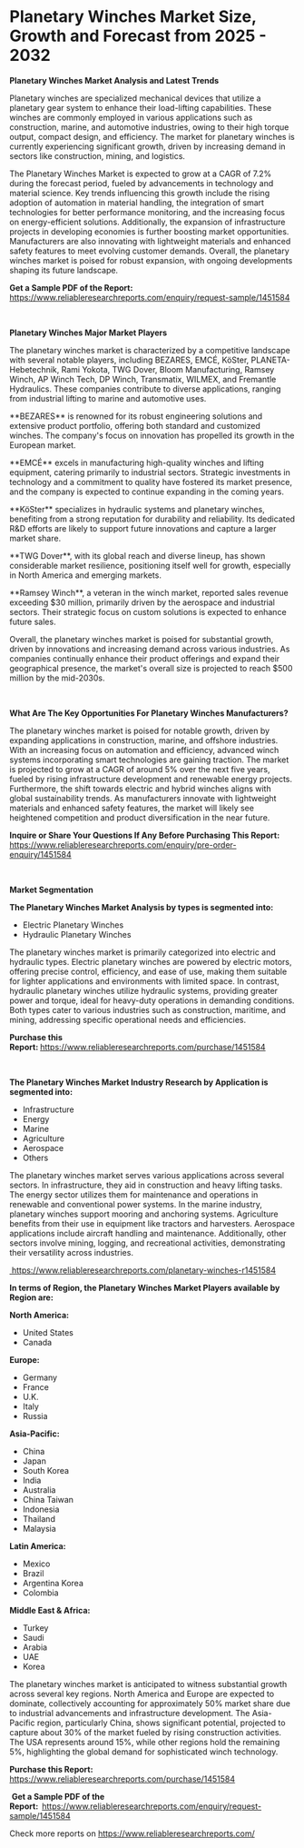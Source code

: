 <p><h1>Planetary Winches Market Size, Growth and Forecast from 2025 - 2032</h1></p><p><strong>Planetary Winches Market Analysis and Latest Trends</strong></p>
<p><p>Planetary winches are specialized mechanical devices that utilize a planetary gear system to enhance their load-lifting capabilities. These winches are commonly employed in various applications such as construction, marine, and automotive industries, owing to their high torque output, compact design, and efficiency. The market for planetary winches is currently experiencing significant growth, driven by increasing demand in sectors like construction, mining, and logistics.</p><p>The Planetary Winches Market is expected to grow at a CAGR of 7.2% during the forecast period, fueled by advancements in technology and material science. Key trends influencing this growth include the rising adoption of automation in material handling, the integration of smart technologies for better performance monitoring, and the increasing focus on energy-efficient solutions. Additionally, the expansion of infrastructure projects in developing economies is further boosting market opportunities. Manufacturers are also innovating with lightweight materials and enhanced safety features to meet evolving customer demands. Overall, the planetary winches market is poised for robust expansion, with ongoing developments shaping its future landscape.</p></p>
<p><strong>Get a Sample PDF of the Report:&nbsp;</strong> <a href="https://www.reliableresearchreports.com/enquiry/request-sample/1451584?utm_campaign=2252&utm_medium=2&utm_source=Github&utm_content=ia&utm_term=17022025&utm_id=planetary-winches">https://www.reliableresearchreports.com/enquiry/request-sample/1451584</a></p>
<p>&nbsp;</p>
<p><strong>Planetary Winches Major Market Players</strong></p>
<p><p>The planetary winches market is characterized by a competitive landscape with several notable players, including BEZARES, EMCÉ, KöSter, PLANETA-Hebetechnik, Rami Yokota, TWG Dover, Bloom Manufacturing, Ramsey Winch, AP Winch Tech, DP Winch, Transmatix, WILMEX, and Fremantle Hydraulics. These companies contribute to diverse applications, ranging from industrial lifting to marine and automotive uses.</p><p>**BEZARES** is renowned for its robust engineering solutions and extensive product portfolio, offering both standard and customized winches. The company's focus on innovation has propelled its growth in the European market. </p><p>**EMCÉ** excels in manufacturing high-quality winches and lifting equipment, catering primarily to industrial sectors. Strategic investments in technology and a commitment to quality have fostered its market presence, and the company is expected to continue expanding in the coming years.</p><p>**KöSter** specializes in hydraulic systems and planetary winches, benefiting from a strong reputation for durability and reliability. Its dedicated R&D efforts are likely to support future innovations and capture a larger market share.</p><p>**TWG Dover**, with its global reach and diverse lineup, has shown considerable market resilience, positioning itself well for growth, especially in North America and emerging markets.</p><p>**Ramsey Winch**, a veteran in the winch market, reported sales revenue exceeding $30 million, primarily driven by the aerospace and industrial sectors. Their strategic focus on custom solutions is expected to enhance future sales.</p><p>Overall, the planetary winches market is poised for substantial growth, driven by innovations and increasing demand across various industries. As companies continually enhance their product offerings and expand their geographical presence, the market's overall size is projected to reach $500 million by the mid-2030s.</p></p>
<p>&nbsp;</p>
<p><strong>What Are The Key Opportunities For Planetary Winches Manufacturers?</strong></p>
<p><p>The planetary winches market is poised for notable growth, driven by expanding applications in construction, marine, and offshore industries. With an increasing focus on automation and efficiency, advanced winch systems incorporating smart technologies are gaining traction. The market is projected to grow at a CAGR of around 5% over the next five years, fueled by rising infrastructure development and renewable energy projects. Furthermore, the shift towards electric and hybrid winches aligns with global sustainability trends. As manufacturers innovate with lightweight materials and enhanced safety features, the market will likely see heightened competition and product diversification in the near future.</p></p>
<p><strong>Inquire or Share Your Questions If Any Before Purchasing This Report:</strong> <a href="https://www.reliableresearchreports.com/enquiry/pre-order-enquiry/1451584?utm_campaign=2252&utm_medium=2&utm_source=Github&utm_content=ia&utm_term=17022025&utm_id=planetary-winches">https://www.reliableresearchreports.com/enquiry/pre-order-enquiry/1451584</a></p>
<p>&nbsp;</p>
<p><strong>Market Segmentation</strong></p>
<p><strong>The Planetary Winches Market Analysis by types is segmented into:</strong></p>
<p><ul><li>Electric Planetary Winches</li><li>Hydraulic Planetary Winches</li></ul></p>
<p><p>The planetary winches market is primarily categorized into electric and hydraulic types. Electric planetary winches are powered by electric motors, offering precise control, efficiency, and ease of use, making them suitable for lighter applications and environments with limited space. In contrast, hydraulic planetary winches utilize hydraulic systems, providing greater power and torque, ideal for heavy-duty operations in demanding conditions. Both types cater to various industries such as construction, maritime, and mining, addressing specific operational needs and efficiencies.</p></p>
<p><strong>Purchase this Report:&nbsp;</strong><a href="https://www.reliableresearchreports.com/purchase/1451584?utm_campaign=2252&utm_medium=2&utm_source=Github&utm_content=ia&utm_term=17022025&utm_id=planetary-winches">https://www.reliableresearchreports.com/purchase/1451584</a></p>
<p>&nbsp;</p>
<p><strong>The Planetary Winches Market Industry Research by Application is segmented into:</strong></p>
<p><ul><li>Infrastructure</li><li>Energy</li><li>Marine</li><li>Agriculture</li><li>Aerospace</li><li>Others</li></ul></p>
<p><p>The planetary winches market serves various applications across several sectors. In infrastructure, they aid in construction and heavy lifting tasks. The energy sector utilizes them for maintenance and operations in renewable and conventional power systems. In the marine industry, planetary winches support mooring and anchoring systems. Agriculture benefits from their use in equipment like tractors and harvesters. Aerospace applications include aircraft handling and maintenance. Additionally, other sectors involve mining, logging, and recreational activities, demonstrating their versatility across industries.</p></p>
<p><a href="https://www.reliableresearchreports.com/planetary-winches-r1451584?utm_campaign=2252&utm_medium=2&utm_source=Github&utm_content=ia&utm_term=17022025&utm_id=planetary-winches">&nbsp;https://www.reliableresearchreports.com/planetary-winches-r1451584</a></p>
<p><strong>In terms of Region, the Planetary Winches Market Players available by Region are:</strong></p>
<p>
    <p> <strong> North America: </strong>
        <ul>
            <li>United States</li>
            <li>Canada</li>
        </ul>
        </p> 
    <p> <strong> Europe: </strong>
        <ul>
            <li>Germany</li>
            <li>France</li>
            <li>U.K.</li>
            <li>Italy</li>
            <li>Russia</li>
        </ul>
        </p> 
    <p> <strong> Asia-Pacific: </strong>
        <ul>
            <li>China</li>
            <li>Japan</li>
            <li>South Korea</li>
            <li>India</li>
            <li>Australia</li>
            <li>China Taiwan</li>
            <li>Indonesia</li>
            <li>Thailand</li>
            <li>Malaysia</li>
        </ul>
        </p> 
    <p> <strong> Latin America: </strong>
        <ul>
            <li>Mexico</li>
            <li>Brazil</li>
            <li>Argentina Korea</li>
            <li>Colombia</li>
        </ul>
        </p> 
    <p> <strong> Middle East & Africa: </strong>
        <ul>
            <li>Turkey</li>
            <li>Saudi</li>
            <li>Arabia</li>
            <li>UAE</li>
            <li>Korea</li>
        </ul>
    </p>
    </p>
<p><p>The planetary winches market is anticipated to witness substantial growth across several key regions. North America and Europe are expected to dominate, collectively accounting for approximately 50% market share due to industrial advancements and infrastructure development. The Asia-Pacific region, particularly China, shows significant potential, projected to capture about 30% of the market fueled by rising construction activities. The USA represents around 15%, while other regions hold the remaining 5%, highlighting the global demand for sophisticated winch technology.</p></p>
<p><strong>Purchase this Report: </strong><a href="https://www.reliableresearchreports.com/purchase/1451584?utm_campaign=2252&utm_medium=2&utm_source=Github&utm_content=ia&utm_term=17022025&utm_id=planetary-winches">https://www.reliableresearchreports.com/purchase/1451584</a></p>
<p>&nbsp;<strong>Get a Sample PDF of the Report:&nbsp;&nbsp;</strong><a href="https://www.reliableresearchreports.com/enquiry/request-sample/1451584?utm_campaign=2252&utm_medium=2&utm_source=Github&utm_content=ia&utm_term=17022025&utm_id=planetary-winches">https://www.reliableresearchreports.com/enquiry/request-sample/1451584</a></p>
<p><strong></strong></p>
<p>Check more reports on <a href="https://www.reliableresearchreports.com/?utm_campaign=2252&utm_medium=2&utm_source=Github&utm_content=ia&utm_term=17022025&utm_id=planetary-winches">https://www.reliableresearchreports.com/</a></p>